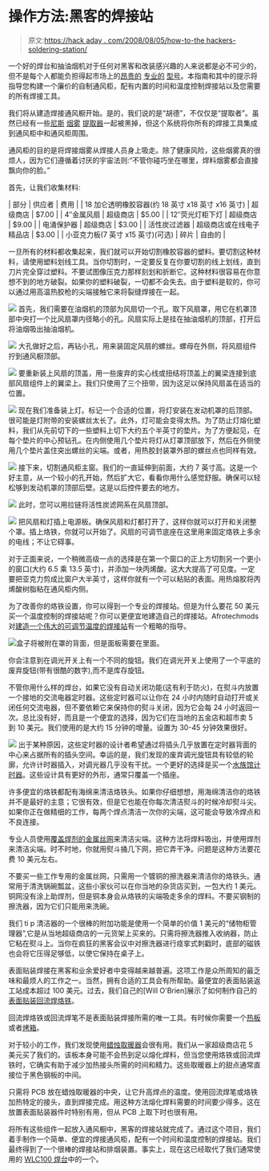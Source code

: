 # 操作方法:黑客的焊接站

> 原文:[https://hack aday . com/2008/08/05/how-to-the hackers-soldering-station/](https://hackaday.com/2008/08/05/how-to-the-hackers-soldering-station/)

一个好的焊台和抽油烟机对于任何对黑客和改装感兴趣的人来说都是必不可少的，但不是每个人都能负担得起市场上的[昂贵的](http://www.wassco.com/Products/Fume-Extractor--MG100S--Filtronic__WAS-06-641007.aspx) [专业的](http://www.howardelectronics.com/Quatro/solderpure.html) [型号](http://www.sentryair.com/winged-sentry.htm)。本指南和其中的提示将指导您构建一个廉价的自制通风柜，配有内置的时间和温度控制焊接站以及您需要的所有焊接工具。

我们将从建造焊接通风橱开始。是的，我们说的是“胡德”，不仅仅是“提取者”。虽然已经有一些[尼斯](http://www.instructables.com/id/Window-mounted-solder-fume-extractor-not-just-for/) [烟雾](http://www.raphnet.net/divers/fume_extractor/index_en.php) [提取器](http://lab.melodolic.com/index_FumeExtractor.php)一起被黑掉，但这个系统将你所有的焊接工具集成到通风柜中和通风柜周围。

通风柜的目的是将焊接烟雾从焊接人员身上吸走。除了健康风险，这些烟雾真的很烦人，因为它们遵循着讨厌的宇宙法则:“不管你碰巧坐在哪里，焊料烟雾都会直接飘向你的脸。”

首先，让我们收集材料:

| 部分 | 供应者 | 费用 |
| 18 加仑透明橡胶容器(约 18 英寸 x18 英寸 x16 英寸) | 超级商店 | $7.00 |
| 4″金属风扇 | 超级商店 | $5.00 |
| 12″荧光灯柜下灯 | 超级商店 | $9.00 |
| 电涌保护器 | 超级商店 | $3.00 |
| 活性炭过滤器 | 超级商店或在线电子精品店 | $3.00 |
| 小亚克力板(7 英寸 x15 英寸)(可选) | 碎片 | 自由的 |

一旦所有的材料都收集起来，我们就可以开始切割橡胶容器的塑料。要切割这种材料，请使用塑料划线工具。当你切割时，一定要反复在你要切割的线上划线，直到刀片完全穿过塑料。不要试图像压克力那样刻划和折断它。这种材料很容易在你意想不到的地方破裂。如果你的塑料破裂，一切都不会失去。由于塑料是软的，你可以通过用高温热胶枪的尖端接触它来将裂缝焊接在一起。

![](../Images/27886541e891265c31f8b5bcba83caf3.png)
首先，我们需要在油烟机的顶部为风扇切一个孔。取下风扇罩，用它在机罩顶部中央打一个比风扇罩内径略小的孔。风扇实际上是挂在抽油烟机的顶部，打开后将油烟吸出抽油烟机。

![](../Images/01006c6d55dfcffe6e2b79a1f1f9d811.png)
大孔做好之后，再钻小孔，用来装固定风扇的螺丝。螺母在外侧，将风扇组件拧到通风橱顶部。

![](../Images/66da731cf2d77f66025adf0247d3a1fd.png)
要重新装上风扇的顶盖，用一些废弃的实心线或扭结将顶盖上的翼梁连接到底部风扇组件上的翼梁上。我们只使用了三个扭带，因为这足以保持风扇盖在适当的位置。

![](../Images/2cfba516093aa8f339957610abbf8a9b.png)
现在我们准备装上灯。标记一个合适的位置，将灯安装在发动机罩的后顶部。很可能是灯附带的安装螺丝太长了。此外，灯可能会变得太热。为了防止灯熔化塑料，我们从先前切下的一些塑料上切下大约五个半英寸的垫片。为了方便起见，在每个垫片的中心预钻孔。在内侧使用几个垫片将灯从灯罩顶部放下，然后在外侧使用几个垫片盖住突出螺丝的尖端。或者，用热胶封装罩外部的螺丝点也同样有效。

![](../Images/9c054251282ecd9db5ea3b56f42ed890.png)
接下来，切割通风柜主窗。我们的一直延伸到前面，大约 7 英寸高。这是一个好主意，从一个较小的孔开始，然后扩大它，看看你用什么感觉舒服。确保可以轻松够到发动机罩的顶部后壁。这是以后控件要去的地方。

![](../Images/7504766d49547e06dc676d4750682b0d.png)
此时，您可以用拉链将活性炭滤网系在风扇顶部。

![](../Images/ad9afbf5200b0c263164b0630a951399.png)
把风扇和灯插上电源板。确保风扇和灯都打开了，这样你就可以打开和关闭整个罩。插上烙铁，你就可以开始了。风扇的可调节底座在这里用来固定烙铁上多余的电线；不让它碍事。

对于正面来说，一个稍微高级一点的选择是在第一个窗口的正上方切割另一个更小的窗口(大约 6.5 乘 13.5 英寸)，并添加一块丙烯酸。这大大提高了可见度。一定要把亚克力剪成比窗户大半英寸，这样你就有一个可以粘贴的表面。用热熔胶将丙烯酸树脂粘在通风柜内侧。

为了改善你的烙铁设置，你可以得到一个专业的焊接站。但是为什么要花 50 美元买一个温度控制的焊接站呢？你可以更便宜地建造自己的焊接站。Afrotechmods 对[建造一个伟大的可调节温度的焊接站](http://www.afrotechmods.com/cheap/iron/iron.htm)有一个粗略的指导。

![](../Images/6445e08827e978178633faf48e54200b.png)盒子将被附在罩的背面，但是面板需要在里面。

你会注意到在调光开关上有一个不同的旋钮。我们在调光开关上使用了一个平底的废弃旋钮(带有很酷的数字),而不是库存旋钮。

不管你用什么样的焊台，如果它没有自动关闭功能(这有利于防火)，在熨斗内放置一个接地的交流电器定时器。这些定时器可以让你在 24 小时内随时自动打开或关闭任何交流电器，但不要依赖它来保持你的熨斗关闭，因为它会每 24 小时返回一次。总比没有好，而且是一个便宜的选择，因为它们在当地的五金店和超市卖 5 到 10 美元。我们使用的是大约 15 分钟的增量。设置为 30-45 分钟效果很好。

![](../Images/bef7295171dc2b1a69a2261d95958287.png)
出于某种原因，这些定时器的设计者希望通过将插头几乎放置在定时器背面的中心来占据所有的插头空间。幸运的是，我们发现的废弃调光旋钮具有较低的轮廓，允许计时器插入，对调光器几乎没有干扰。一个更好的选择是买一个[水族馆计时器](http://www.petco.com/product/100385/Marineland-Aquarium-Light-Timer.aspx)。这些设计具有更好的外形，通常只覆盖一个插座。

许多便宜的烙铁都配有海绵来清洁烙铁头。如果你仔细想想，用海绵清洁你的烙铁并不是最好的主意；它很有效，但是它也能在你每次清洁熨斗的时候冷却熨斗尖。如果你正在做精细的工作，每两个焊点清洁一次你的尖端，这可能会导致冷焊点和不良连接。

专业人员使用[覆盖焊剂的金属丝网](http://www.itcelectronics.com/product_info.php?products_id=6146)来清洁尖端。这种方法将焊料吸出，并使用焊剂来清洁尖端。时不时地，你就用熨斗捅几下网，把它弄干净。问题是这种方法要花费 10 美元左右。

不要买一些工作专用的金属丝网，只需用一个镀铜的擦洗器来清洁你的烙铁头。通常用于清洗锅碗瓢盆，这些小家伙可以在你当地的杂货店买到，一包大约 1 美元。铜网没有涂上助焊剂，但是铜本身会从烙铁的尖端吸走多余的焊料。不要买钢制的擦洗器，因为它们只能用来洗碗。

我们 ti
p 清洁器的一个很棒的附加功能是使用一个简单的价值 1 美元的“储物柜管理器”,它是从当地超级商店的一元货架上买来的。只需将擦洗器推入收纳器，防止它粘在熨斗上。当你在疯狂的黑客会议中对擦洗器进行痉挛式刺戳时，底部的磁铁也会将它压得足够低，以使它保持在桌子上。

表面贴装焊接在黑客和业余爱好者中变得越来越普遍。这项工作是众所周知的最乏味和最烦人的工作之一。当然，拥有合适的工具会有所帮助。最便宜的表面贴装返工站成本超过 100 美元。过去，我们自己的[Will O'Brien]展示了如何制作自己的[表面贴装回流焊烙铁](http://www.engadget.com/2006/03/07/how-to-make-a-surface-mount-soldering-iron/ )。

回流焊烙铁或回流焊笔不是表面贴装焊接所需的唯一工具。有时候你需要一个[热板](http://www.synopticlabs.com/blog/index.php/2008/04/18/my-breakfast-with-reflow/)或者[烤箱](http://www.ustr.net/smt/oven.htm)。

对于较小的工作，我们发现使用[蜡烛取暖器](http://www.thewicklesscandle.com/prodWarmer01.htm)会很有用。我们从一家超级商店花 5 美元买了我们的。该板本身可能不会热到足以熔化焊料，但当您使用烙铁或回流焊铁时，它确实有助于减少加热接头所需的时间和精力。这些取暖器上的甜点通常直接位于黑色钢板的中间。

只需将 PCB 放在蜡烛取暖器的中央，让它升高焊点的温度。使用回流焊笔或烙铁加热特定的接头，直到焊接完成。用这种方法熔化焊料需要的时间要少得多。这在放置表面贴装器件时特别有用，但从 PCB 上取下时也很有用。

将所有这些组件一起放入通风橱中，黑客的焊接站就完成了。通过这个项目，我们着手制作一个简单、便宜的焊接通风柜，配有一个时间和温度控制的焊接站。我们最终得到了一个很棒的焊接站和排烟装置。事实上，现在这已经取代了我们通常使用的 [WLC100 焊台](http://www.hmcelectronics.com/cgi-bin/scripts/query.cgi?query=wlc100&gclid=CLmkh8Od6JQCFQKcFQod_XiGRw)中的一个。